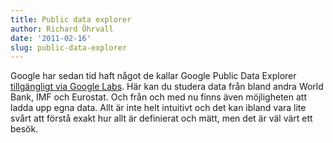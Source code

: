```yaml
---
title: Public data explorer
author: Richard Öhrvall
date: '2011-02-16'
slug: public-data-explorer
---
```


Google har sedan tid haft något de kallar Google Public Data Explorer [tillgängligt via Google Labs](http://www.google.com/publicdata/home). Här kan du studera data från bland andra World Bank, IMF och Eurostat. Och från och med nu finns även möjligheten att ladda upp egna data. Allt är inte helt intuitivt och det kan ibland vara lite svårt att förstå exakt hur allt är definierat och mätt, men det är väl värt ett besök.
